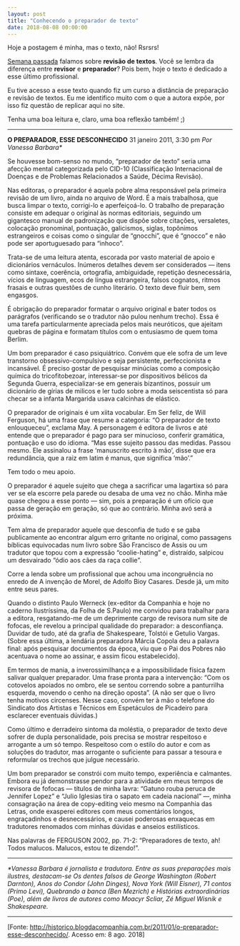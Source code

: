 ```yaml
---
layout: post
title: "Conhecendo o preparador de texto"
date: 2018-08-08 00:00:00
---
```

Hoje a postagem é minha, mas o texto, não! Rsrsrs!

[Semana passada](http://santarevisao.com.br/2018-07-25-vamos-falar-sobre-revisao-de-textos/) falamos sobre **revisão de textos**. Você se lembra da diferença entre **revisor** e **preparador**? Pois bem, hoje o texto é dedicado a esse último profissional.

Eu tive acesso a esse texto quando fiz um curso a distância de preparação e revisão de textos. Eu me identifico muito com o que a autora expõe, por isso fiz questão de replicar aqui no site.

Tenha uma boa leitura e, claro, uma boa reflexão também! ;)

---

**O PREPARADOR, ESSE DESCONHECIDO**
31 janeiro 2011, 3:30 pm
_Por Vanessa Barbara*_


Se houvesse bom-senso no mundo, “preparador de texto” seria uma afecção mental categorizada pelo CID-10 (Classificação Internacional de Doenças e de Problemas Relacionados a Saúde, Décima Revisão).

Nas editoras, o preparador é aquela pobre alma responsável pela primeira revisão de um livro, ainda no arquivo de Word. É a mais trabalhosa, que busca limpar o texto, corrigi-lo e aperfeiçoá-lo. O trabalho de preparação consiste em adequar o original às normas editoriais, seguindo um gigantesco manual de padronização que dispõe sobre citações, versaletes, colocação pronominal, pontuação, galicismos, siglas, topônimos estrangeiros e coisas como o singular de “gnocchi”, que é “gnocco” e não pode ser aportuguesado para “inhoco”.

Trata-se de uma leitura atenta, escorada por vasto material de apoio e dicionários vernáculos. Inúmeros detalhes devem ser considerados — itens como sintaxe, coerência, ortografia, ambiguidade, repetição desnecessária, vícios de linguagem, ecos de língua estrangeira, falsos cognatos, ritmos frasais e outras questões de cunho literário. O texto deve fluir bem, sem engasgos.

É obrigação do preparador formatar o arquivo original e bater todos os parágrafos (verificando se o tradutor não pulou nenhum trecho). Essa é uma tarefa particularmente apreciada pelos mais neuróticos, que ajeitam quebras de página e formatam títulos com o entusiasmo de quem toma Berlim.

Um bom preparador é caso psiquiátrico. Convém que ele sofra de um leve transtorno obsessivo-compulsivo e seja persistente, perfeccionista e incansável. É preciso gostar de pesquisar minúcias como a composição química do tricofitobezoar, interessar-se por dispositivos bélicos da Segunda Guerra, especializar-se em generais bizantinos, possuir um dicionário de gírias de milicos e ler tudo sobre a moda seiscentista só para checar se a infanta Margarida usava calcinhas de elástico.

O preparador de originais é um xiita vocabular. Em Ser feliz, de Will Ferguson, há uma frase que resume a categoria: “O preparador de texto enlouqueceu”, exclama May. A personagem é editora de livros e até entende que o preparador é pago para ser minucioso, conferir gramática, pontuação e uso do idioma. “Mas esse sujeito passou das medidas. Passou mesmo. Ele assinalou a frase ‘manuscrito escrito à mão’, disse que era redundância, que a raiz em latim é manus, que significa ‘mão’.”

Tem todo o meu apoio.

O preparador é aquele sujeito que chega a sacrificar uma lagartixa só para ver se ela escorre pela parede ou desaba de uma vez no chão. Minha mãe quase chegou a esse ponto — sim, pois a preparação é um ofício que passa de geração em geração, só que ao contrário. Minha avó será a próxima.

Tem alma de preparador aquele que desconfia de tudo e se gaba publicamente ao encontrar algum erro gritante no original, como passagens bíblicas equivocadas num livro sobre São Francisco de Assis ou um tradutor que topou com a expressão “coolie-hating” e, distraído, salpicou um desvairado “ódio aos cães da raça collie”.

Corre a lenda sobre um profissional que achou uma incongruência no enredo de A invenção de Morel, de Adolfo Bioy Casares. Desde já, um mito entre seus pares.

Quando o distinto Paulo Werneck (ex-editor da Companhia e hoje no caderno Ilustríssima, da Folha de S.Paulo) me convidou para trabalhar para a editora, resgatando-me de um deprimente cargo de revisora num site de fofocas, ele revelou a principal qualidade do preparador: a desconfiança. Duvidar de tudo, até da grafia de Shakespeare, Tolstói e Getulio Vargas. (Sobre essa última, a lendária preparadora Márcia Copola deu a palavra final: após pesquisar documentos da época, viu que o Pai dos Pobres não acentuava o nome ao assinar, e assim ficou estabelecido).

Em termos de mania, a inverossimilhança e a impossibilidade física fazem salivar qualquer preparador. Uma frase pronta para a intervenção: “Com os cotovelos apoiados no ombro, ele se sentou correndo sobre a panturrilha esquerda, movendo o cenho na direção oposta”. (A não ser que o livro tenha motivos circenses. Nesse caso, convém ter à mão o telefone do Sindicato dos Artistas e Técnicos em Espetáculos de Picadeiro para esclarecer eventuais dúvidas.)

Como último e derradeiro sintoma da moléstia, o preparador de texto deve sofrer de dupla personalidade, pois precisa se mostrar respeitoso e arrogante a um só tempo. Respeitoso com o estilo do autor e com as soluções do tradutor, mas arrogante o suficiente para passar a tesoura e reformular os trechos que julgue necessário.

Um bom preparador se constrói com muito tempo, experiência e calmantes. Embora eu já demonstrasse pendor para a atividade em meus tempos de revisora de fofocas — títulos de minha lavra: “Gatuno rouba peruca de Jennifer Lopez” e “Julio Iglesias tira o sapato em cadeia nacional” —, minha consagração na área de copy-editing veio mesmo na Companhia das Letras, onde exasperei editores com meus comentários longos, engraçadinhos e desnecessários, e causei poderosas enxaquecas em tradutores renomados com minhas dúvidas e anseios estilísticos.

Nas palavras de FERGUSON 2002, pp. 71-2: “Preparadores de texto, ah! Todos malucos. Malucos, estou te dizendo!”.

---

_*Vanessa Barbara é jornalista e tradutora. Entre as suas preparações mais ilustres, destacam-se Os dentes falsos de George Washington (Robert Darnton), Anos do Condor (John Dinges), Nova York (Will Eisner), 71 contos (Primo Levi), Quebrando a banca (Ben Mezrich) e Histórias extraordinárias (Poe), além de livros de autores como Moacyr Scliar, Zé Miguel Wisnik e Shakespeare._

---

[Fonte: <http://historico.blogdacompanhia.com.br/2011/01/o-preparador-esse-desconhecido/>. Acesso em: 8 ago. 2018]
